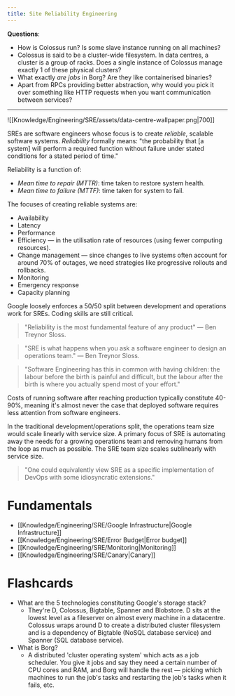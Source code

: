 ```yaml
---
title: Site Reliability Engineering
---
```


**Questions**:
- How is Colossus run? Is some slave instance running on all machines?
- Colossus is said to be a cluster-wide filesystem. In data centres, a cluster is a group of racks. Does a single instance of Colossus manage exactly 1 of these physical clusters?
- What exactly *are jobs* in Borg? Are they like containerised binaries?
- Apart from RPCs providing better abstraction, why would you pick it over something like HTTP requests when you want communication between services?

---

![[Knowledge/Engineering/SRE/assets/data-centre-wallpaper.png|700]]

SREs are software engineers whose focus is to create *reliable*, scalable software systems. *Reliability* formally means: "the probability that [a system] will perform a required function without failure under stated conditions for a stated period of time." 

Reliability is a function of:
- *Mean time to repair (MTTR)*: time taken to restore system health.
- *Mean time to failure (MTTF)*: time taken for system to fail.

The focuses of creating reliable systems are:
- Availability
- Latency
- Performance
- Efficiency — in the utilisation rate of resources (using fewer computing resources).
- Change management — since changes to live systems often account for around 70% of outages, we need strategies like progressive rollouts and rollbacks.
- Monitoring
- Emergency response
- Capacity planning

Google loosely enforces a 50/50 split between development and operations work for SREs. Coding skills are still critical.

> "Reliability is the most fundamental feature of any product" — Ben Treynor Sloss.

> "SRE is what happens when you ask a software engineer to design an operations team." — Ben Treynor Sloss.

> "Software Engineering has this in common with having children: the labour before the birth is painful and difficult, but the labour after the birth is where you actually spend most of your effort."

Costs of running software after reaching production typically constitute 40-90%, meaning it's almost never the case that deployed software requires less attention from software engineers.

In the traditional development/operations split, the operations team size would scale linearly with service size. A primary focus of SRE is automating away the needs for a growing operations team and removing humans from the loop as much as possible. The SRE team size scales sublinearly with service size.

> "One could equivalently view SRE as a specific implementation of DevOps with some idiosyncratic extensions."

# Fundamentals
- [[Knowledge/Engineering/SRE/Google Infrastructure|Google Infrastructure]]
- [[Knowledge/Engineering/SRE/Error Budget|Error budget]]
- [[Knowledge/Engineering/SRE/Monitoring|Monitoring]]
- [[Knowledge/Engineering/SRE/Canary|Canary]]






# Flashcards
- What are the 5 technologies constituting Google's storage stack?
    - They're D, Colossus, Bigtable, Spanner and Blobstore. D sits at the lowest level as a fileserver on almost every machine in a datacentre. Colossus wraps around D to create a distributed cluster filesystem and is a dependency of Bigtable (NoSQL database service) and Spanner (SQL database service).
- What is Borg?
    - A distributed 'cluster operating system' which acts as a job scheduler. You give it jobs and say they need a certain number of CPU cores and RAM, and Borg will handle the rest — picking which machines to run the job's tasks and restarting the job's tasks when it fails, etc.

